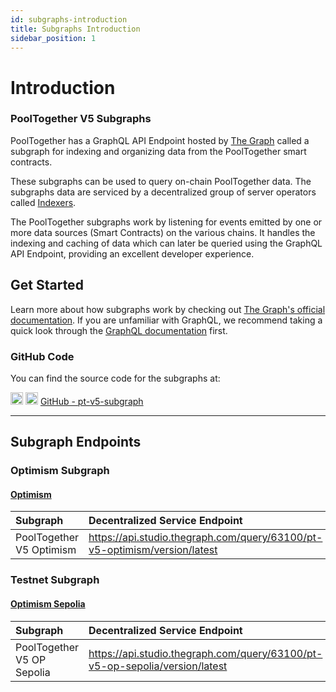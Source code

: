 ```yaml
---
id: subgraphs-introduction
title: Subgraphs Introduction
sidebar_position: 1
---
```


# Introduction

### PoolTogether V5 Subgraphs

PoolTogether has a GraphQL API Endpoint hosted by [The Graph](https://thegraph.com/docs/en/about/#what-the-graph-is) called a subgraph for indexing and organizing data from the PoolTogether smart contracts.

These subgraphs can be used to query on-chain PoolTogether data. The subgraphs data are serviced by a decentralized group of server operators called [Indexers](https://thegraph.com/docs/en/network/indexing/).

The PoolTogether subgraphs work by listening for events emitted by one or more data sources (Smart Contracts) on the various chains. It handles the indexing and caching of data which can later be queried using the GraphQL API Endpoint, providing an excellent developer experience.

## Get Started

Learn more about how subgraphs work by checking out [The Graph's official documentation](https://thegraph.com/docs/en/). If you are unfamiliar with GraphQL, we recommend taking a quick look through the [GraphQL documentation](https://graphql.org/learn/) first.

### GitHub Code

You can find the source code for the subgraphs at:


<div className='flex-center'>
  <img src="/img/github.svg" width="20" height="20" className='github-img-dark' />
  <img src="/img/github-light.png" width="20" height="20" className='github-img-light' />
  <a href="https://github.com/GenerationSoftware/pt-v5-subgraph">GitHub - pt-v5-subgraph</a>
</div>

---

## Subgraph Endpoints

### Optimism Subgraph

#### [Optimism](../../deployments/optimism)

| Subgraph | Decentralized Service Endpoint |
| :-- | :-- |
| PoolTogether V5 Optimism | https://api.studio.thegraph.com/query/63100/pt-v5-optimism/version/latest |

### Testnet Subgraph

#### [Optimism Sepolia](../../deployments/optimism-sepolia)

| Subgraph | Decentralized Service Endpoint |
| :-- | :-- |
| PoolTogether V5 OP Sepolia | https://api.studio.thegraph.com/query/63100/pt-v5-op-sepolia/version/latest |
